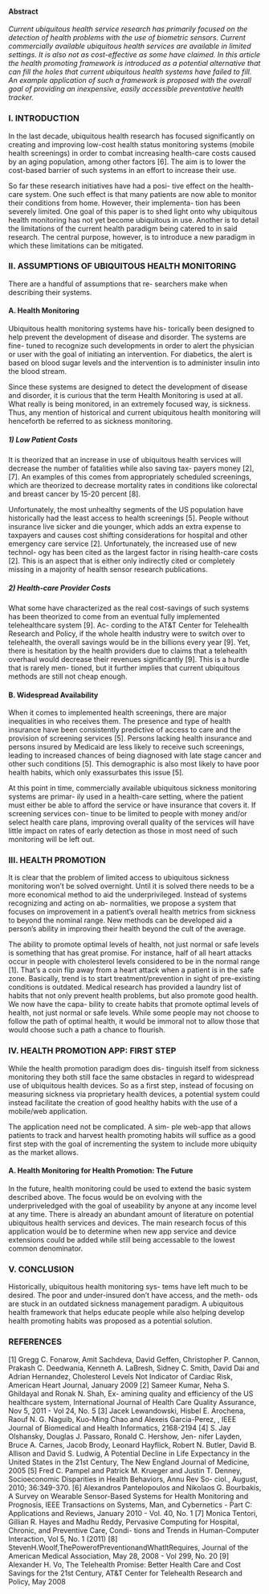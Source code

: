 #### Abstract*Current ubiquitous health service research has primarily focused on the detection of health problems with the use of biometric sensors. Current commercially available ubiquitous health services are available in limited settings. It is also not as cost-effective as some have claimed. In this article the health promoting framework is introduced as a potential alternative that can fill the holes that current ubiquitous health systems have failed to fill. An example application of such a framework is proposed with the overall goal of providing an inexpensive, easily accessible preventative health tracker.*### I. INTRODUCTIONIn the last decade, ubiquitous health research has focused significantly on creating and improving low-cost health status monitoring systems (mobile health screenings) in order to combat increasing health-care costs caused by an aging population, among other factors [6]. The aim is to lower the cost-based barrier of such systems in an effort to increase their use.So far these research initiatives have had a posi- tive effect on the health-care system. One such effect is that many patients are now able to monitor their conditions from home. However, their implementa- tion has been severely limited.One goal of this paper is to shed light onto why ubiquitous health monitoring has not yet become ubiquitous in use. Another is to detail the limitations of the current health paradigm being catered to in said research. The central purpose, however, is to introduce a new paradigm in which these limitations can be mitigated.### II. ASSUMPTIONS OF UBIQUITOUS HEALTH MONITORINGThere are a handful of assumptions that re- searchers make when describing their systems.#### A. Health MonitoringUbiquitous health monitoring systems have his- torically been designed to help prevent the development of disease and disorder. The systems are fine- tuned to recognize such developments in order to alert the physician or user with the goal of initiating an intervention. For diabetics, the alert is based on blood sugar levels and the intervention is to administer insulin into the blood stream.Since these systems are designed to detect the development of disease and disorder, it is curious that the term Health Monitoring is used at all. What really is being monitored, in an extremely focused way, is sickness. Thus, any mention of historical and current ubiquitous health monitoring will henceforth be referred to as sickness monitoring.##### *1) Low Patient Costs*It is theorized that an increase in use of ubiquitous health services will decrease the number of fatalities while also saving tax- payers money [2], [7]. An examples of this comes from appropriately scheduled screenings, which are theorized to decrease mortality rates in conditions like colorectal and breast cancer by 15-20 percent [8].Unfortunately, the most unhealthy segments of the US population have historically had the least access to health screenings [5]. People without insurance live sicker and die younger, which adds an extra expense to taxpayers and causes cost shifting considerations for hospital and other emergency care service [2].Unfortunately, the increased use of new technol- ogy has been cited as the largest factor in rising health-care costs [2]. This is an aspect that is either only indirectly cited or completely missing in a majority of health sensor research publications.##### *2) Health-care Provider Costs*What some have characterized as the real cost-savings of such systems has been theorized to come from an eventual fully implemented telehealthcare system [9]. Ac- cording to the AT&T Center for Telehealth Research and Policy, if the whole health industry were to switch over to telehealth, the overall savings would be in the billions every year [9]. Yet, there is hesitation by the health providers due to claims that a telehealth overhaul would decrease their revenues significantly [9]. This is a hurdle that is rarely men- tioned, but it further implies that current ubiquitous methods are still not cheap enough.#### B. Widespread AvailabilityWhen it comes to implemented health screenings, there are major inequalities in who receives them. The presence and type of health insurance have been consistently predictive of access to care and the provision of screening services [5]. Persons lacking health insurance and persons insured by Medicaid are less likely to receive such screenings, leading to increased chances of being diagnosed with late stage cancer and other such conditions [5]. This demographic is also most likely to have poor health habits, which only exassurbates this issue [5].At this point in time, commercially available ubiquitous sickness monitoring systems are primar- ily used in a health-care setting, where the patient must either be able to afford the service or have insurance that covers it. If screening services con- tinue to be limited to people with money and/or select health care plans, improving overall quality of the services will have little impact on rates of early detection as those in most need of such monitoring will be left out.### III. HEALTH PROMOTIONIt is clear that the problem of limited access to ubiquitous sickness monitoring won’t be solved overnight. Until it is solved there needs to be a more economical method to aid the underprivileged. Instead of systems recognizing and acting on ab- normalities, we propose a system that focuses on improvement in a patient’s overall health metrics from sickness to beyond the nominal range. New methods can be developed aid a person’s ability in improving their health beyond the cult of the average.The ability to promote optimal levels of health, not just normal or safe levels is something that hasgreat promise. For instance, half of all heart attacks occur in people with cholesterol levels considered to be in the normal range [1]. That’s a coin flip away from a heart attack when a patient is in the safe zone. Basically, trend is to start treatment/prevention in sight of pre-existing conditions is outdated.Medical research has provided a laundry list of habits that not only prevent health problems, but also promote good health. We now have the capa- bility to create habits that promote optimal levels of health, not just normal or safe levels. While some people may not choose to follow the path of optimal health, it would be immoral not to allow those that would choose such a path a chance to flourish.### IV. HEALTH PROMOTION APP: FIRST STEPWhile the health promotion paradigm does dis- tinguish itself from sickness monitoring they both still face the same obstacles in regard to widespread use of ubiquitous health devices. So as a first step, instead of focusing on measuring sickness via proprietary health devices, a potential system could instead facilitate the creation of good healthy habits with the use of a mobile/web application.The application need not be complicated. A sim- ple web-app that allows patients to track and harvest health promoting habits will suffice as a good first step with the goal of incrementing the system to include more ubiquity as the market allows.#### A. Health Monitoring for Health Promotion: The FutureIn the future, health monitoring could be used to extend the basic system described above. The focus would be on evolving with the underpriveledged with the goal of useability by anyone at any income level at any time. There is already an abundant amount of literature on potential ubiquitous health services and devices. The main research focus of this application would be to determine when new app service and device extensions could be added while still being accessable to the lowest common denominator.### V. CONCLUSIONHistorically, ubiquitous health monitoring sys- tems have left much to be desired. The poor and under-insured don’t have access, and the meth- ods are stuck in an outdated sickness management paradigm. A ubiquitous health framework that helps educate people while also helping develop health promoting habits was proposed as a potential solution.### REFERENCES[1] Gregg C. Fonarow, Amit Sachdeva, David Geffen, Christopher P. Cannon, Prakash C. Deedwania, Kenneth A. LaBresh, Sidney C. Smith, David Dai and Adrian Hernandez, Cholesterol Levels Not Indicator of Cardiac Risk, American Heart Journal, January 2009[2] Sameer Kumar, Neha S. Ghildayal and Ronak N. Shah, Ex- amining quality and efficiency of the US healthcare system, International Journal of Health Care Quality Assurance, Nov 5, 2011 - Vol 24, No. 5[3] Jacek Lewandowski, Hisbel E. Arochena, Raouf N. G. Naguib, Kuo-Ming Chao and Alexeis Garcia-Perez, , IEEE Journal of Biomedical and Health Informatics, 2168-2194[4] S. Jay Olshansky, Douglas J. Passaro, Ronald C. Hershow, Jen- nifer Layden, Bruce A. Carnes, Jacob Brody, Leonard Hayflick, Robert N. Butler, David B. Allison and David S. Ludwig, A Potential Decline in Life Expectancy in the United States in the 21st Century, The New England Journal of Medicine, 2005[5] Fred C. Pampel and Patrick M. Krueger and Justin T. Denney, Socioeconomic Disparities in Health Behaviors, Annu Rev So- ciol., August, 2010; 36:349-370.[6] Alexandros Pantelopoulos and Nikolaos G. Bourbakis, A Survey on Wearable Sensor-Based Systems for Health Monitoring and Prognosis, IEEE Transactions on Systems, Man, and Cybernetics - Part C: Applications and Reviews, January 2010 - Vol. 40, No. 1[7] Monica Tentori, Gillian R. Hayes and Madhu Reddy, Pervasive Computing for Hospital, Chronic, and Preventive Care, Condi- tions and Trends in Human-Computer Interaction, Vol 5, No. 1 (2011)[8] StevenH.Woolf,ThePowerofPreventionandWhatItRequires, Journal of the American Medical Association, May 28, 2008 - Vol 299, No. 20[9] Alexander H. Vo, The Telehealth Promise: Better Health Care and Cost Savings for the 21st Century, AT&T Center for Telehealth Research and Policy, May 2008